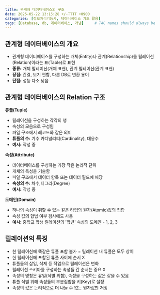 ```yaml
---
title: 관계형 데이터베이스의 구조
date: 2025-05-22 13:15:28 +/-TTTT +0900
categories: [정보처리기능사, 데이터베이스 기초 활용]
tags: [Database, db, 데이터베이스, 개념]     # TAG names should always be lowercase
---
```


## 관계형 데이터베이스의 개요
* 관계형 데이터베이스를 구성하는 개체(Entity)나 관계(Relationship)를 릴레이션(Relation)이라는 표(Table)로 표현
* **종류:** 개체 릴레이션(개체 표현), 관계 릴레이션(관계 표현)
* **장점:** 간결, 보기 편함, 다른 DB로 변환 용이
* **단점:** 성능 다소 낮음

## 관계형 데이터베이스의 Relation 구조

**튜플(Tuple)**
* 릴레이션을 구성하는 각각의 행
* 속성의 모음으로 구성됨
* 파일 구조에서 레코드와 같은 의미
* **튜플의 수:** 기수 카디널리티(Cardinality), 대응수
* **예시:** 작성 중

**속성(Attribute)**
* 데이터베이스를 구성하는 가장 작은 논리적 단위
* 개체의 특성을 기술함
* 파일 구조에서 데이터 항목 또는 데이터 필드에 해당
* **속성의 수:** 차수,디그리(Degree)
* **예시:** 작성 중

**도메인(Domain)**
* 하나의 속성이 취할 수 있는 같은 타입의 원자(Atomic)값의 집합
* 속성 값의 합법 여부 검사에도 사용
* **예시:** 중학교 학생 릴레이션의 '학년' 속성의 도메인 - 1, 2, 3

## 릴레이션의 특징
* 한 릴레이션에 똑같은 튜플 포함 불가 = 릴레이션 내 튜플은 모두 상이
* 한 릴레이션에 포함된 튜플 사이에 순서 X
* 튜플들의 삽입, 삭제 등 작업으로 릴레이션은 변화
* 릴레이션 스키마를 구성하는 속성들 간 순서는 중요 X
* 속성의 명칭은 유일(식별 위함), 속성을 구성하는 값은 같을 수 있음
* 튜플 식별 위해 속성들의 부분집합을 키(Key)로 설정
* 속성의 값은 논리적으로 더 나눌 수 없는 원자값만 저장